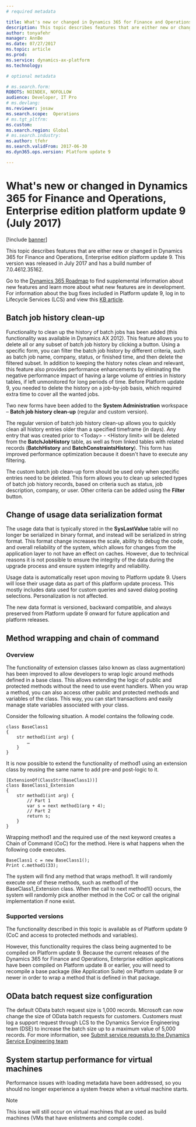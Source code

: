 ```yaml
---
# required metadata

title: What's new or changed in Dynamics 365 for Finance and Operations, Enterprise edition platform update 9 (July 2017)
description: This topic describes features that are either new or changed in Dynamics 365 for Finance and Operations, Enterprise edition platform update 9. This version was released in July 2017.
author: tonyafehr
manager: AnnBe
ms.date: 07/27/2017
ms.topic: article
ms.prod: 
ms.service: dynamics-ax-platform
ms.technology: 

# optional metadata

# ms.search.form: 
ROBOTS: NOINDEX, NOFOLLOW 
audience: Developer, IT Pro
# ms.devlang: 
ms.reviewer: josaw
ms.search.scope:  Operations
# ms.tgt_pltfrm: 
ms.custom: 
ms.search.region: Global
# ms.search.industry: 
ms.author: tfehr
ms.search.validFrom: 2017-06-30 
ms.dyn365.ops.version: Platform update 9

---
```


# What's new or changed in Dynamics 365 for Finance and Operations, Enterprise edition platform update 9 (July 2017)

[!include [banner](../includes/banner.md)]

This topic describes features that are either new or changed in Dynamics 365 for Finance and Operations, Enterprise edition platform update 9. This version was released in July 2017 and has a build number of 7.0.4612.35162.

Go to the [Dynamics 365 Roadmap](https://roadmap.dynamics.com/) to find supplemental information about new features and learn more about what new features are in development. For information about the bug fixes included in Platform update 9, log in to Lifecycle Services (LCS) and view this [KB article](https://go.microsoft.com/fwlink/?linkid=853624).

## Batch job history clean-up

Functionality to clean up the history of batch jobs has been added (this functionality was available in Dynamics AX 2012). This feature allows you to delete all or any subset of batch job history by clicking a button. Using a specific form, you can filter the batch job history by different criteria, such as batch job name, company, status, or finished time, and then delete the filtered subset. In addition to keeping the history notes clean and relevant, this feature also provides performance enhancements by eliminating the negative performance impact of having a large volume of entries in history tables, if left unmonitored for long periods of time. Before Platform update 9, you needed to delete the history on a job-by-job basis, which required extra time to cover all the wanted jobs.

Two new forms have been added to the **System Administration** workspace – **Batch job history clean-up** (regular and custom version).

The regular version of batch job history clean-up allows you to quickly clean all history entries older than a specified timeframe (in days). Any entry that was created prior to \<Today\> - \<History limit\> will be deleted from the **BatchJobHistory** table, as well as from linked tables with related records (**BatchHistory** and **BatchConstraintsHistory**). This form has improved performance optimization because it doesn't have to execute any filtering.

The custom batch job clean-up form should be used only when specific entries need to be deleted. This form allows you to clean up selected types of batch job history records, based on criteria such as status, job description, company, or user. Other criteria can be added using the **Filter** button.

## Change of usage data serialization format

The usage data that is typically stored in the **SysLastValue** table will no longer be serialized in binary format, and instead will be serialized in string format. This format change increases the scale, ability to debug the code, and overall reliability of the system, which allows for changes from the application layer to not have an effect on caches. However, due to technical reasons it is not possible to ensure the integrity of the data during the upgrade process and ensure system integrity and reliability.

Usage data is automatically reset upon moving to Platform update 9. Users will lose their usage data as part of this platform update process. This mostly includes data used for custom queries and saved dialog posting selections. Personalization is not affected.

The new data format is versioned, backward compatible, and always preserved from Platform update 9 onward for future application and platform releases.

## Method wrapping and chain of command

### Overview

The functionality of extension classes (also known as class augmentation) has been improved to allow developers to wrap logic around methods defined in a base class. This allows extending the logic of public and protected methods without the need to use event handlers. When you wrap a method, you can also access other public and protected methods and variables of the class. This way, you can start transactions and easily manage state variables associated with your class.

Consider the following situation. A model contains the following code.

```
class BaseClass1
{
    str method1(int arg) {
        …
    }
}
```

It is now possible to extend the functionality of method1 using an extension class by reusing the same name to add pre-and post-logic to it.

```
[ExtensionOf(ClassStr(BaseClass1))]
class BaseClass1_Extension
{
    str method1(int arg) {
        // Part 1
        var s = next method1(arg + 4);
        // Part 2
        return s;
    }
}
```

Wrapping method1 and the required use of the next keyword creates a Chain of Command (CoC) for the method. Here is what happens when the following code executes.

```
BaseClass1 c = new BaseClass1();
Print c.method1(33);
```

The system will find any method that wraps method1. It will randomly execute one of these methods, such as method1 of the BaseClass1\_Extension class. When the call to next method1() occurs, the system will randomly pick another method in the CoC or call the original implementation if none exist.

### Supported versions

The functionality described in this topic is available as of Platform update 9 (CoC and access to protected methods and variables).

However, this functionality requires the class being augmented to be compiled on Platform update 9. Because the current releases of the Dynamics 365 for Finance and Operations, Enterprise edition applications have been compiled on Platform update 8 or earlier, you will need to recompile a base package (like Application Suite) on Platform update 9 or newer in order to wrap a method that is defined in that package.

## OData batch request size configuration

The default OData batch request size is 1,000 records. Microsoft can now change the size of OData batch requests for customers. Customers must log a support request through LCS to the Dynamics Service Engineering team (DSE) to increase the batch size up to a maximum value of 5,000 records. For more information, see [Submit service requests to the Dynamics Service Engineering team](../../dev-itpro/lifecycle-services/submit-request-dynamics-service-engineering-team.md)

## System startup performance for virtual machines

Performance issues with loading metadata have been addressed, so you should no longer experience a system freeze when a virtual machine starts.

> [!NOTE]
> This issue will still occur on virtual machines that are used as build machines (VMs that have enlistments and compile code).
